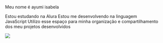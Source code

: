 Meu nome é ayumi isabela

Estou estudando na Alura
Estou me desenvolvendo na linguagem JavaScript
Utilizo esse espaço para minha organização e compartilhamento dos meu projetos desenvolvidos

![](https://media1.tenor.com/m/ureTfAf6B3EAAAAC/no-jerry.gif)
